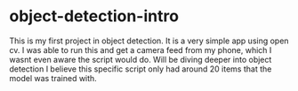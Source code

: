 # object-detection-intro
This is my first project in object detection. It is a very simple app using open cv. I was able to run this and get a camera feed from my phone, which I wasnt even aware the script would do. Will be diving deeper into object detection I believe this specific script only had around 20 items that the model was trained with.